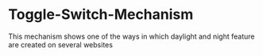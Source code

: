 # Toggle-Switch-Mechanism


This mechanism shows one of the ways in which daylight and night feature are created on several websites
